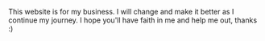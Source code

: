 This website is for my business.
I will change and make it better as I continue my journey.
I hope you'll have faith in me and help me out, thanks :)
